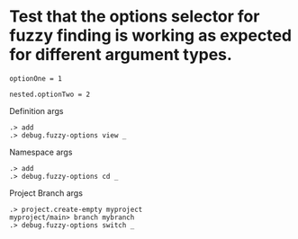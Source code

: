# Test that the options selector for fuzzy finding is working as expected for different argument types.


```unison
optionOne = 1

nested.optionTwo = 2
```

Definition args

```ucm
.> add
.> debug.fuzzy-options view _
```


Namespace args

```ucm
.> add
.> debug.fuzzy-options cd _
```

Project Branch args

```ucm
.> project.create-empty myproject
myproject/main> branch mybranch
.> debug.fuzzy-options switch _
```

